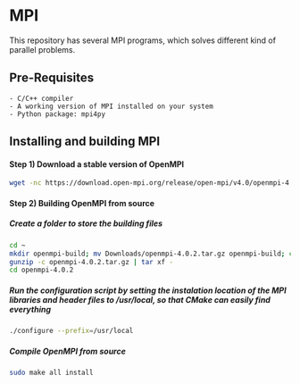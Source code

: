 # MPI
This repository has several MPI programs, which solves different kind of parallel problems.

## Pre-Requisites

	- C/C++ compiler
	- A working version of MPI installed on your system
	- Python package: mpi4py

## Installing and building MPI

#### Step 1) Download a stable version of OpenMPI 

```sh
wget -nc https://download.open-mpi.org/release/open-mpi/v4.0/openmpi-4.0.2.tar.gz
```

#### Step 2) Building OpenMPI from source

##### Create a folder to store the building files

```sh
cd ~
mkdir openmpi-build; mv Downloads/openmpi-4.0.2.tar.gz openmpi-build; cd openmpi-build
gunzip -c openmpi-4.0.2.tar.gz | tar xf -
cd openmpi-4.0.2
```
##### Run the configuration script by setting the instalation location of the MPI libraries and header files to /usr/local, so that CMake can easily find everything

```sh
./configure --prefix=/usr/local
```

##### Compile OpenMPI from source

```sh
sudo make all install
```
